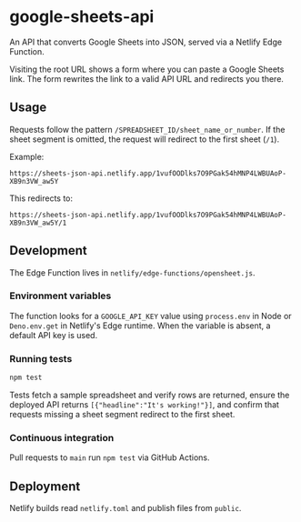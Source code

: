 # google-sheets-api

An API that converts Google Sheets into JSON, served via a Netlify Edge Function.

Visiting the root URL shows a form where you can paste a Google Sheets link. The form rewrites the link to a valid API URL and redirects you there.

## Usage

Requests follow the pattern `/SPREADSHEET_ID/sheet_name_or_number`. If the sheet
segment is omitted, the request will redirect to the first sheet (`/1`).

Example:

```
https://sheets-json-api.netlify.app/1vufOODlks7O9PGak54hMNP4LWBUAoP-XB9n3VW_aw5Y
```

This redirects to:

```
https://sheets-json-api.netlify.app/1vufOODlks7O9PGak54hMNP4LWBUAoP-XB9n3VW_aw5Y/1
```

## Development

The Edge Function lives in `netlify/edge-functions/opensheet.js`.

### Environment variables

The function looks for a `GOOGLE_API_KEY` value using `process.env` in Node or
`Deno.env.get` in Netlify's Edge runtime. When the variable is absent, a default
API key is used.

### Running tests

```sh
npm test
```

Tests fetch a sample spreadsheet and verify rows are returned, ensure the deployed API returns `[{"headline":"It's working!"}]`, and confirm that requests missing a sheet segment redirect to the first sheet.

### Continuous integration

Pull requests to `main` run `npm test` via GitHub Actions.

## Deployment

Netlify builds read `netlify.toml` and publish files from `public`.
